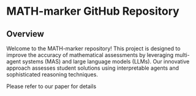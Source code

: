 # MATH-marker GitHub Repository

## Overview

Welcome to the MATH-marker repository! This project is designed to improve the accuracy of mathematical assessments by leveraging multi-agent systems (MAS) and large language models (LLMs). Our innovative approach assesses student solutions using interpretable agents and sophisticated reasoning techniques.


Please refer to our paper for details


